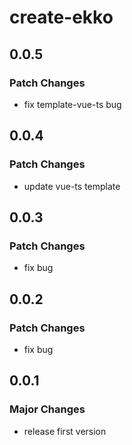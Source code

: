 # create-ekko

## 0.0.5

### Patch Changes

- fix template-vue-ts bug

## 0.0.4

### Patch Changes

- update vue-ts template

## 0.0.3

### Patch Changes

- fix bug

## 0.0.2

### Patch Changes

- fix bug

## 0.0.1

### Major Changes

- release first version
